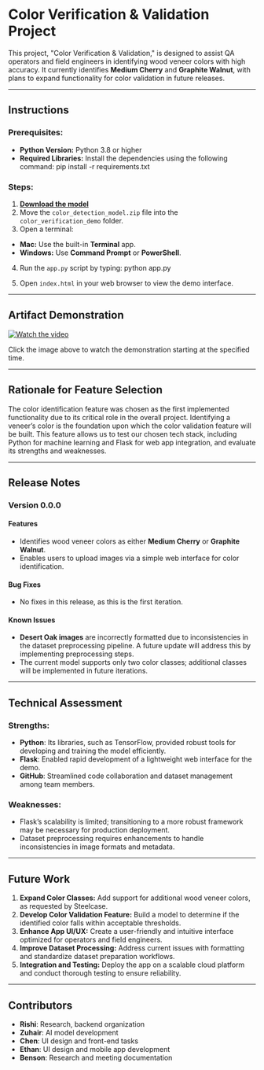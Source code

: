 # Color Verification & Validation Project

This project, "Color Verification & Validation," is designed to assist QA operators and field engineers in identifying wood veneer colors with high accuracy. It currently identifies **Medium Cherry** and **Graphite Walnut**, with plans to expand functionality for color validation in future releases.

---

## Instructions

### Prerequisites:
- **Python Version:** Python 3.8 or higher
- **Required Libraries:** Install the dependencies using the following command:
	pip install -r requirements.txt


### Steps:
1. **[Download the model](https://drive.google.com/file/d/1L-xwOJkQyGt5-RdzT-VCRaANdbaJTYc1/view?usp=sharing)**
2. Move the `color_detection_model.zip` file into the `color_verification_demo` folder.
3. Open a terminal:
 - **Mac:** Use the built-in **Terminal** app.
 - **Windows:** Use **Command Prompt** or **PowerShell**.
4. Run the `app.py` script by typing:
	python app.py


5. Open `index.html` in your web browser to view the demo interface.

---

## Artifact Demonstration

[![Watch the video](https://img.youtube.com/vi/FBtAFtMBl1I/hqdefault.jpg)](https://youtu.be/FBtAFtMBl1I?feature=shared&t=85)

Click the image above to watch the demonstration starting at the specified time.

---

## Rationale for Feature Selection

The color identification feature was chosen as the first implemented functionality due to its critical role in the overall project. Identifying a veneer’s color is the foundation upon which the color validation feature will be built. This feature allows us to test our chosen tech stack, including Python for machine learning and Flask for web app integration, and evaluate its strengths and weaknesses.

---

## Release Notes

### Version 0.0.0

#### **Features**
- Identifies wood veneer colors as either **Medium Cherry** or **Graphite Walnut**.
- Enables users to upload images via a simple web interface for color identification.

#### **Bug Fixes**
- No fixes in this release, as this is the first iteration.

#### **Known Issues**
- **Desert Oak images** are incorrectly formatted due to inconsistencies in the dataset preprocessing pipeline. A future update will address this by implementing preprocessing steps.
- The current model supports only two color classes; additional classes will be implemented in future iterations.

---

## Technical Assessment

### Strengths:
- **Python**: Its libraries, such as TensorFlow, provided robust tools for developing and training the model efficiently.
- **Flask**: Enabled rapid development of a lightweight web interface for the demo.
- **GitHub**: Streamlined code collaboration and dataset management among team members.

### Weaknesses:
- Flask’s scalability is limited; transitioning to a more robust framework may be necessary for production deployment.
- Dataset preprocessing requires enhancements to handle inconsistencies in image formats and metadata.

---

## Future Work

1. **Expand Color Classes:** Add support for additional wood veneer colors, as requested by Steelcase.
2. **Develop Color Validation Feature:** Build a model to determine if the identified color falls within acceptable thresholds.
3. **Enhance App UI/UX:** Create a user-friendly and intuitive interface optimized for operators and field engineers.
4. **Improve Dataset Processing:** Address current issues with formatting and standardize dataset preparation workflows.
5. **Integration and Testing:** Deploy the app on a scalable cloud platform and conduct thorough testing to ensure reliability.

---

## Contributors

- **Rishi**: Research, backend organization  
- **Zuhair**: AI model development  
- **Chen**: UI design and front-end tasks  
- **Ethan**: UI design and mobile app development  
- **Benson**: Research and meeting documentation 

